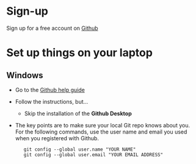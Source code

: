 # Sign-up

Sign up for a free account on [Github](https://github.com/)

# Set up things on your laptop

## Windows
* Go to the [Github help guide](https://help.github.com/articles/set-up-git/)
* Follow the instructions, but...
   * Skip the installation of the **Github Desktop**
* The key points are to make sure your local Git repo knows about you. For the following commands, use the user name and email you used when you registered with Github. 

         git config --global user.name "YOUR NAME"
         git config --global user.email "YOUR EMAIL ADDRESS"


